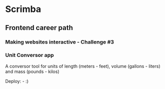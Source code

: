 # Scrimba
## Frontend career path
### Making websites interactive - Challenge #3
### Unit Conversor app

A conversor tool for units of length (meters - feet), volume (gallons - liters) and mass (pounds - kilos)

Deploy:
    - :)

<!-- !['./img/PasswordGenerator-darkTheme.png'](./img/PasswordGenerator-darkTheme.png) -->
<!-- !['./img/PasswordGenerator-lightTheme.png'](./img/PasswordGenerator-lightTheme.png) -->
